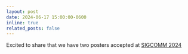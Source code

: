 ```yaml
---
layout: post
date: 2024-06-17 15:00:00-0600
inline: true
related_posts: false
---
```


Excited to share that we have two posters accepted at [SIGCOMM 2024](https://conferences.sigcomm.org/sigcomm/2024/)
